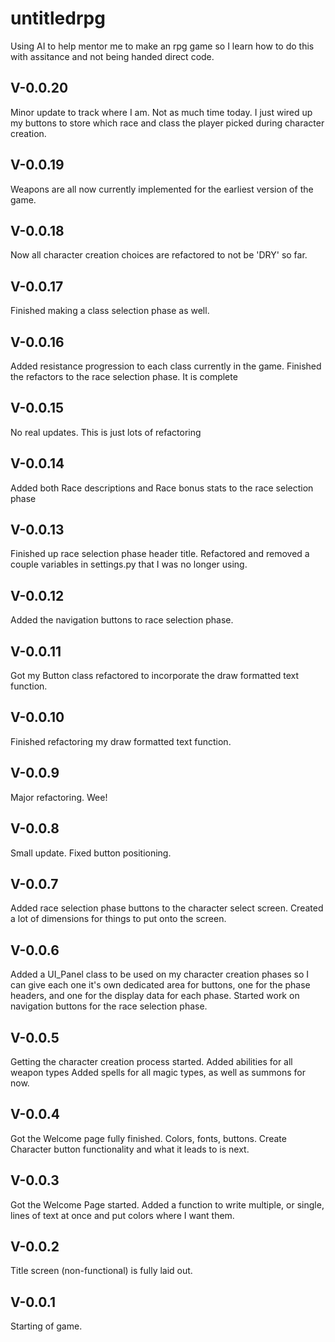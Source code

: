 # untitledrpg
Using AI to help mentor me to make an rpg game so I learn how to do this with assitance and not being handed direct code.

V-0.0.20
---
Minor update to track where I am. Not as much time today. I just wired up my buttons to store which race and class the player picked during character creation.

V-0.0.19
---
Weapons are all now currently implemented for the earliest version of the game.

V-0.0.18
---
Now all character creation choices are refactored to not be 'DRY' so far.

V-0.0.17
---
Finished making a class selection phase as well.

V-0.0.16
---
Added resistance progression to each class currently in the game.
Finished the refactors to the race selection phase. It is complete

V-0.0.15
---
No real updates. This is just lots of refactoring

V-0.0.14
---
Added both Race descriptions and Race bonus stats to the race selection phase

V-0.0.13
---
Finished up race selection phase header title. Refactored and removed a couple variables in settings.py that I was no longer using.

V-0.0.12
---
Added the navigation buttons to race selection phase.

V-0.0.11
---
Got my Button class refactored to incorporate the draw formatted text function. 

V-0.0.10
---
Finished refactoring my draw formatted text function.

V-0.0.9
---
Major refactoring. Wee!

V-0.0.8
---
Small update. Fixed button positioning.

V-0.0.7
---
Added race selection phase buttons to the character select screen.
Created a lot of dimensions for things to put onto the screen.

V-0.0.6
---
Added a UI_Panel class to be used on my character creation phases so I can give each one it's own dedicated area for buttons, one for the phase headers, and one for the display data for each phase.
Started work on navigation buttons for the race selection phase.

V-0.0.5
---
Getting the character creation process started.
Added abilities for all weapon types
Added spells for all magic types, as well as summons for now.

V-0.0.4
---
Got the Welcome page fully finished. Colors, fonts, buttons.
Create Character button functionality and what it leads to is next.

V-0.0.3
---
Got the Welcome Page started.
Added a function to write multiple, or single, lines of text at once and put colors where I want them.

V-0.0.2
---
Title screen (non-functional) is fully laid out.

V-0.0.1
---
Starting of game.